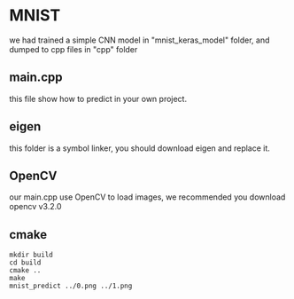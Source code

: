# MNIST
we had trained a simple CNN model in "mnist_keras_model" folder, and dumped to cpp files in "cpp" folder

## main.cpp
this file show how to predict in your own project.

## eigen
this folder is a symbol linker, you should download eigen and replace it.

## OpenCV
our main.cpp use OpenCV to load images, we recommended you download opencv v3.2.0

## cmake
```
mkdir build
cd build
cmake ..
make
mnist_predict ../0.png ../1.png
```


